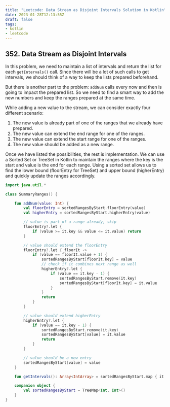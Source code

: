 ```yaml
---
title: "Leetcode: Data Stream as Disjoint Intervals Solution in Kotlin"
date: 2023-01-28T12:13:55Z
draft: false
tags:
- kotlin
- leetcode
---
```

## 352. Data Stream as Disjoint Intervals
In this problem, we need to maintain a list of intervals and return the list for each `getIntervals()` call. Since there will be a lot of such calls to get intervals, we should think of a way to keep the lists prepared beforehand. 

But there is another part to the problem: `addNum` calls every now and then is going to impact the prepared list. So we need to find a smart way to add the new numbers and keep the ranges prepared at the same time. 

While adding a new value to the stream, we can consider exactly four different scenario:

1. The new value is already part of one of the ranges that we already have prepared.
2. The new value can extend the end range for one of the ranges.
3. The new value can extend the start range for one of the ranges.
4. The new value should be added as a new range.

Once we have listed the possibilities, the rest is implementation. We can use a Sorted Set or TreeSet in Kotlin to maintain the ranges where the key is the start and value is the end for each range. Using a sorted set allows us to find the lower bound (floorEntry for TreeSet) and upper bound (higherEntry) and quickly update the ranges accordingly.

```kotlin
import java.util.*

class SummaryRanges() {

    fun addNum(value: Int) {
        val floorEntry = sortedRangesByStart.floorEntry(value)
        val higherEntry = sortedRangesByStart.higherEntry(value)

        // value is part of a range already, skip
        floorEntry?.let {
            if (value >= it.key && value <= it.value) return
        }

        // value should extend the floorEntry
        floorEntry?.let { floorIt ->
            if (value == floorIt.value + 1) {
                sortedRangesByStart[floorIt.key] = value
                // check if it combines next range as well
                higherEntry?.let {
                    if (value == it.key - 1) {
                        sortedRangesByStart.remove(it.key)
                        sortedRangesByStart[floorIt.key] = it.value
                    }
                }
                return
            }
        }

        // value should extend higherEntry
        higherEntry?.let {
            if (value == it.key - 1) {
                sortedRangesByStart.remove(it.key)
                sortedRangesByStart[value] = it.value
                return
            }
        }

        // value should be a new entry
        sortedRangesByStart[value] = value
    }

    fun getIntervals(): Array<IntArray> = sortedRangesByStart.map { it.toPair().toList().toIntArray() }.toTypedArray()

    companion object {
        val sortedRangesByStart = TreeMap<Int, Int>()
    }
}
```
